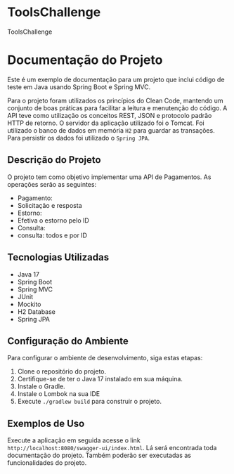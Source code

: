 # ToolsChallenge
ToolsChallenge

# Documentação do Projeto

Este é um exemplo de documentação para um projeto que inclui código de teste em Java usando Spring Boot e Spring MVC.

Para o projeto foram utilizados os princípios do Clean Code, mantendo um conjunto de boas práticas para facilitar a leitura e menutenção do código.
A API teve como utilização os conceitos REST, JSON e protocolo padrão HTTP de retorno.
O servidor da aplicação utilizado foi o Tomcat.
Foi utilizado o banco de dados em memória `H2` para guardar as transações.
Para persistir os dados foi utilizado o `Spring JPA`.


## Descrição do Projeto

O projeto tem como objetivo implementar uma API de Pagamentos.
As operações serão as seguintes:
- Pagamento:
- Solicitação e resposta
- Estorno:
- Efetiva o estorno pelo ID
- Consulta:
- consulta: todos e por ID


## Tecnologias Utilizadas

- Java 17
- Spring Boot
- Spring MVC
- JUnit
- Mockito
- H2 Database
- Spring JPA


## Configuração do Ambiente

Para configurar o ambiente de desenvolvimento, siga estas etapas:

1. Clone o repositório do projeto.
2. Certifique-se de ter o Java 17 instalado em sua máquina.
3. Instale o Gradle.
4. Instale o Lombok na sua IDE
4. Execute `./gradlew build` para construir o projeto.


## Exemplos de Uso

Execute a aplicação em seguida acesse o link `http://localhost:8080/swagger-ui/index.html`.
Lá será encontrada toda documentação do projeto.
Também poderão ser executadas as funcionalidades do projeto.
